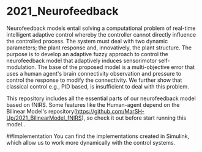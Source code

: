 # 2021_Neurofeedback

Neurofeedback models entail solving a computational problem of real-time intelligent adaptive control whereby the controller cannot directly influence the controlled process. The system must deal with two dynamic parameters; the plant response and, innovatively, the plant structure. The purpose is to develop an adaptive fuzzy approach to control the neurofeedback model that adaptively induces sensorimotor self-modulation. The base of the proposed model is a multi-objective error that uses a human agent's brain connectivity observation and pressure to control the response to modify the connectivity. We further show that classical control e.g., PID based, is insufficient to deal with this problem.

This repository includes all the essential parts of our neurofeedback model based on fNIRS. Some features like the Human-agent depend on the Bilinear Model's repository(https://github.com/MarSH-Up/2021_BilinearModel_fNIRS), so check it out before start running this model.. 

##Implementation
You can find the implementations created in Simulink, which allow us to work more dynamically with the control systems. 
